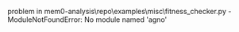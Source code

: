 problem in mem0-analysis\repo\examples\misc\fitness_checker.py - ModuleNotFoundError: No module named 'agno'
